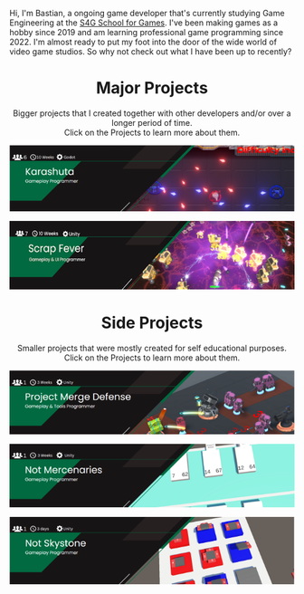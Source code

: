 Hi, I'm Bastian, a ongoing game developer that's currently studying Game Engineering at the [S4G School for Games](https://www.school4games.net/).
I've been making games as a hobby since 2019 and am learning professional game programming since 2022. I'm almost ready to put my foot into the door of the wide world of video game studios.
So why not check out what I have been up to recently?

<div align="center">
  
# Major Projects

<p> Bigger projects that I created together with other developers and/or over a longer period of time. <br> Click on the Projects to learn more about them.</p>

[![Karashuta](readme/KarashutaBanner.png)](https://github.com/BasKrueger/Karashuta_)

[![ScrapFeverBanner](readme/ScrapFeverBanner_.png)](https://github.com/BasKrueger/ScrapFever/tree/main)
  
# Side Projects
<p> Smaller projects that were mostly created for self educational purposes. <br> Click on the Projects to learn more about them.</p>

[![ProjectMergeDefense](readme/MergeDefenseBanner.png)](https://github.com/BasKrueger/MergeDefense)

[![NotMercenaries](readme/NotMercenariesBanner.png)](https://github.com/BasKrueger/NotMercenaries/tree/main)

[![NotSkystones](readme/NotSkystoneBanner.png)](https://github.com/BasKrueger/Not-Skystone)
</div>
